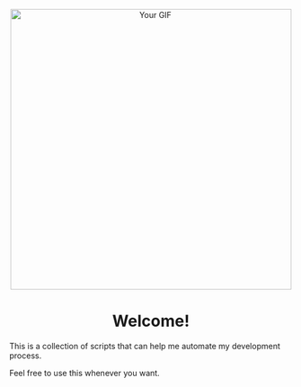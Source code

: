 <p align="center">
  <img src="https://github.com/user-attachments/assets/87e644f4-9186-46be-9472-fbcd5a195819" alt="Your GIF" width="500"/>
</p>

<h1 align="center">Welcome!</h1>
<p>This is a collection of scripts that can help me automate my development process.</p>

<p>Feel free to use this whenever you want.</p>
